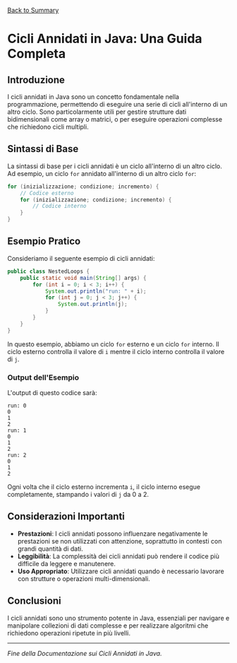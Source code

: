 
[Back to Summary](../Summary.md)

# Cicli Annidati in Java: Una Guida Completa

## Introduzione
I cicli annidati in Java sono un concetto fondamentale nella programmazione, permettendo di eseguire una serie di cicli all'interno di un altro ciclo. Sono particolarmente utili per gestire strutture dati bidimensionali come array o matrici, o per eseguire operazioni complesse che richiedono cicli multipli.

## Sintassi di Base
La sintassi di base per i cicli annidati è un ciclo all'interno di un altro ciclo. Ad esempio, un ciclo `for` annidato all'interno di un altro ciclo `for`:

```java
for (inizializzazione; condizione; incremento) {
    // Codice esterno
    for (inizializzazione; condizione; incremento) {
        // Codice interno
    }
}
```

## Esempio Pratico
Consideriamo il seguente esempio di cicli annidati:

```java
public class NestedLoops {
    public static void main(String[] args) {
        for (int i = 0; i < 3; i++) {
            System.out.println("run: " + i);
            for (int j = 0; j < 3; j++) {
                System.out.println(j);
            }
        }
    }
}
```

In questo esempio, abbiamo un ciclo `for` esterno e un ciclo `for` interno. Il ciclo esterno controlla il valore di `i` mentre il ciclo interno controlla il valore di `j`.

### Output dell'Esempio
L'output di questo codice sarà:

```
run: 0
0
1
2
run: 1
0
1
2
run: 2
0
1
2
```

Ogni volta che il ciclo esterno incrementa `i`, il ciclo interno esegue completamente, stampando i valori di `j` da 0 a 2.

## Considerazioni Importanti
- **Prestazioni**: I cicli annidati possono influenzare negativamente le prestazioni se non utilizzati con attenzione, soprattutto in contesti con grandi quantità di dati.
- **Leggibilità**: La complessità dei cicli annidati può rendere il codice più difficile da leggere e manutenere.
- **Uso Appropriato**: Utilizzare cicli annidati quando è necessario lavorare con strutture o operazioni multi-dimensionali.

## Conclusioni
I cicli annidati sono uno strumento potente in Java, essenziali per navigare e manipolare collezioni di dati complesse e per realizzare algoritmi che richiedono operazioni ripetute in più livelli.

---

*Fine della Documentazione sui Cicli Annidati in Java.*
